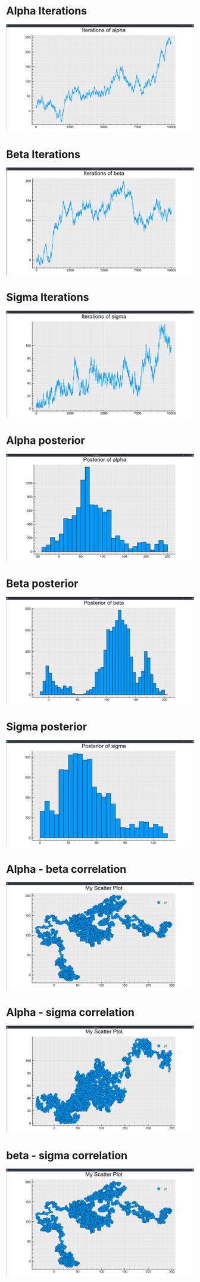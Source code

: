 # Alpha Iterations
![](i_alpha.jpg)
# Beta Iterations
![](i_beta.png)
# Sigma Iterations
![](i_sigma.png)
 # Alpha posterior
![](p_alpha.png)
# Beta posterior
![](p_beta.png)
# Sigma posterior
![](p_sigma.png)
# Alpha - beta correlation
![](alpha_beta.png)
# Alpha - sigma correlation
![](alpha_sigma.png)
# beta - sigma correlation
![](alpha_beta.png)